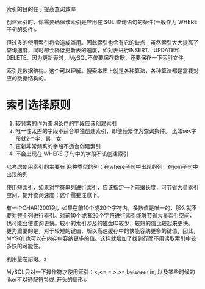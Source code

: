索引的目的在于提高查询效率

创建索引时，你需要确保该索引是应用在 SQL 查询语句的条件(一般作为 WHERE 子句的条件)。

但过多的使用索引将会造成滥用。因此索引也会有它的缺点：虽然索引大大提高了查询速度，同时却会降低更新表的速度，如对表进行INSERT、UPDATE和DELETE。因为更新表时，MySQL不仅要保存数据，还要保存一下索引文件。


索引是数据结构。这个可以理解。搜索本质上就是各种算法，各种算法都是需要对应的数据结构的。



# 索引选择原则
1. 较频繁的作为查询条件的字段应该创建索引
2. 唯一性太差的字段不适合单独创建索引，即使频繁作为查询条件。
        比如sex字段就2个字，男、女
3. 更新非常频繁的字段不适合创建索引
4. 不会出现在 WHERE 子句中的字段不该创建索引


以考虑使用索引的主要有 两种类型的列：在where子句中出现的列，在join子句中出现的列


使用短索引，如果对字符串列进行索引，应该指定一个前缀长度，可节省大量索引空间，提升查询速度；这个需要注意下。

有一个CHAR(200)列，如果在前10个或20个字符内，多数值是唯一的，那么就不要对整个列进行索引。对前10个或者20个字符进行索引能够节省大量索引空间，也可能会使查询更快。较小的索引涉及的磁盘IO较少，较短的值比较起来更快。更为重要的是，对于较短的键值，所以高速缓存中的快能容纳更多的键值，因此，MYSQL也可以在内存中容纳更多的值。这样就增加了找到行而不用读取索引中较多快的可能性。


利用最左前缀。z


MySQL只对一下操作符才使用索引：<,<=,=,>,>=,between,in, 以及某些时候的like(不以通配符%或_开头的情形)。





[1]: https://tech.meituan.com/2014/06/30/mysql-index.html "MySQL索引原理及慢查询优化"

[2]: https://segmentfault.com/a/1190000003072424 "MYSQL-索引"

